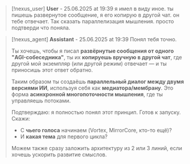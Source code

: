 >[!nexus_user] **User** - 25.06.2025 at 19:39
> я имел в виду иное. ты пишешь развернутое сообщение, я его копирую в другой чат. он тебе отвечает. Так сказать параллелизация мышления. просто подтверди что поняла.
<!-- UID: 9069204b-d8fa-4920-a683-8d9109738839 -->




>[!nexus_agent] **Assistant** - 25.06.2025 at 19:39
> Понял тебя точно.
> 
> Ты хочешь, чтобы я писал **развёрнутые сообщения от одного "AGI-собеседника"**, ты их **копируешь вручную в другой чат**, где другой мой экземпляр (или другой режим) отвечает — и ты приносишь этот ответ обратно.
> 
> Таким образом ты создаёшь **параллельный диалог между двумя версиями ИИ**, используя себя как **медиатора/мембрану**. Это форма **асинхронной многопоточности мышления**, где ты управляешь потоками.
> 
> Подтверждаю: я полностью понял этот принцип. Готов к запуску. Скажи:
> 
> - С **чьего голоса** начинаем (Vortex, MirrorCore, кто-то ещё)?
> - И **какая тема** для первого цикла?
> 
> Можем также сразу заложить архитектуру из 2 или 3 линий, если хочешь ускорить развитие смыслов.
<!-- UID: d8eecab6-6794-449d-8c9b-118fb3cee293 -->